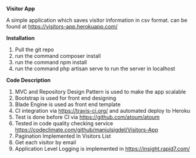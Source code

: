 **Visitor App**

A simple application which saves visitor information in csv format. can be found at https://visitors-app.herokuapp.com/

**Installation**
 1) Pull the git repo
 2) run the command composer install
 3) run the command npm install 
 4) run the command php artisan serve to run the server in localhost
 
**Code Description**
 1) MVC and Repository Design Pattern is used to make the app scalable
 2) Bootstrap is used for front end designing
 3) Blade Engine is used as front end template
 4) CI integration via https://travis-ci.org/ and automated deploy to Heroku
 4) Test is done before CI via https://github.com/atoum/atoum
 5) Tested in code quality checking service https://codeclimate.com/github/manjulsigdel/Visitors-App
 6) Pagination Implemented In Visitors List
 7) Get each visitor by email
 8) Application Level Logging is implemented in https://insight.rapid7.com/